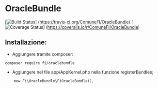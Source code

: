 OracleBundle
=============
[![Build Status](https://travis-ci.org/ComuneFI/OracleBundle.svg?branch=master)]
(https://travis-ci.org/ComuneFI/OracleBundle) [![Coverage Status](https://img.shields.io/coveralls/ComuneFI/OracleBundle.svg)] 
(https://coveralls.io/r/ComuneFI/OracleBundle)

Installazione:
-------------

- Aggiungere tramite composer:
```
composer require fi/oraclebundle
```
- Aggiungere nel file app/AppKernel.php nella funzione registerBundles;
```
    new Fi\OracleBundle\FiOracleBundle(),
```

